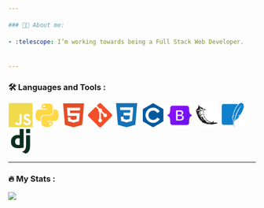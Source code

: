 ```yaml
---

### 👨‍🦱 About me:

- :telescope: I’m working towards being a Full Stack Web Developer.


---
```


### :hammer_and_wrench: Languages and Tools :
<div>
  <img src="https://github.com/devicons/devicon/blob/master/icons/javascript/javascript-plain.svg" width="50" height="50">
  <img src="https://github.com/devicons/devicon/blob/master/icons/python/python-plain.svg" width="50" height="50">
  <img src="https://github.com/devicons/devicon/blob/master/icons/html5/html5-plain.svg" width="50" height="50">
  <img src="https://github.com/devicons/devicon/blob/master/icons/git/git-plain.svg" width="50" height="50">
  <img src="https://github.com/devicons/devicon/blob/master/icons/css3/css3-plain.svg" width="50" height="50">
  <img src="https://github.com/devicons/devicon/blob/master/icons/c/c-plain.svg" width="50" height="50">
  <img src="https://github.com/devicons/devicon/blob/master/icons/bootstrap/bootstrap-original.svg" width="50" height="50">
  <img src="https://github.com/devicons/devicon/blob/master/icons/flask/flask-original.svg" width="50" height="50">
  <img src="https://github.com/devicons/devicon/blob/master/icons/sqlite/sqlite-plain.svg" width="50" height="50">
  <img src="https://github.com/devicons/devicon/blob/master/icons/django/django-plain.svg" width="50" height="50">
</div>

---

### :fire: My Stats :
<div>
  <img src="https://github-readme-stats.vercel.app/api/top-langs/?username=boris-pavel&layout=compact&theme=dark"
</div>

